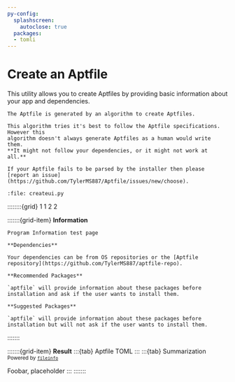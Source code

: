 ```yaml
---
py-config:
  splashscreen:
    autoclose: true
  packages:
  - tomli
---
```


# Create an Aptfile

This utility allows you to create Aptfiles by providing basic information about your app
and dependencies.

```{important}
The Aptfile is generated by an algorithm to create Aptfiles.

This algorithm tries it's best to follow the Aptfile specifications. However this
algorithm doesn't always generate Aptfiles as a human would write them.
**It might not follow your dependencies, or it might not work at all.**

If your Aptfile fails to be parsed by the installer then please
[report an issue](https://github.com/TylerMS887/Aptfile/issues/new/choose).
```

```{py-script}
:file: createui.py
```

::::::::{grid} 1 1 2 2

:::::::{grid-item}
**Information**
```{tab} Program Information
Program Information test page
```
```{tab} Other Packages
**Dependencies**

Your dependencies can be from OS repositories or the [Aptfile repository](https://github.com/TylerMS887/aptfile-repo).

**Recommended Packages**

`aptfile` will provide information about these packages before installation and ask if the user wants to install them.

**Suggested Packages**

`aptfile` will provide information about these packages before installation but will not ask if the user wants to install them.
```
:::::::

:::::::{grid-item}
**Result** <span id="aptfile-version"></span></small></center>
:::{tab} Aptfile TOML
<span id="toml"></span>
:::
:::{tab} Summarization
<small>Powered by [`fileinfo`](fileinfo)</small>

Foobar, placeholder
:::
:::::::
